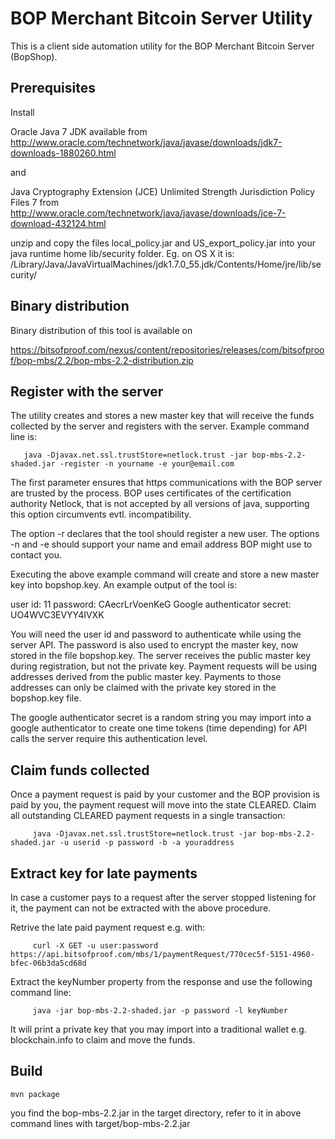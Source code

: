 BOP Merchant Bitcoin Server Utility
===================================

This is a client side automation utility for the BOP Merchant Bitcoin Server (BopShop).

Prerequisites
-------------
Install 

Oracle Java 7 JDK available from http://www.oracle.com/technetwork/java/javase/downloads/jdk7-downloads-1880260.html

and 

Java Cryptography Extension (JCE) Unlimited Strength Jurisdiction Policy Files 7 from http://www.oracle.com/technetwork/java/javase/downloads/jce-7-download-432124.html

unzip and copy the files local_policy.jar and US_export_policy.jar into your java runtime home lib/security folder.
Eg. on OS X it is: /Library/Java/JavaVirtualMachines/jdk1.7.0_55.jdk/Contents/Home/jre/lib/security/

Binary distribution
-------------------

Binary distribution of this tool is available on 

https://bitsofproof.com/nexus/content/repositories/releases/com/bitsofproof/bop-mbs/2.2/bop-mbs-2.2-distribution.zip


Register with the server
------------------------
The utility creates and stores a new master key that will receive the funds collected by the server and registers with the server. Example command line is:

       java -Djavax.net.ssl.trustStore=netlock.trust -jar bop-mbs-2.2-shaded.jar -register -n yourname -e your@email.com

The first parameter ensures that https communications with the BOP server are trusted by the process. BOP uses certificates of the certification authority Netlock, that is not accepted by all versions of java, supporting this option circumvents evtl. incompatibility.

The option -r declares that the tool should register a new user. The options -n and -e should support your name and email address BOP might use to contact you.

Executing the above example command will create and store a new master key into bopshop.key. An example output of the tool is:

user id: 11
password: CAecrLrVoenKeG
Google authenticator secret: UO4WVC3EVYY4IVXK

You will need the user id and password to authenticate while using the server API. The password is also used to encrypt the master key, now stored in the file bopshop.key.
The server receives the public master key during registration, but not the private key. Payment requests will be using addresses derived from the public master key. Payments to those addresses can only be claimed with the private key stored in the bopshop.key file.

The google authenticator secret is a random string you may import into a google authenticator to create one time tokens (time depending) for API calls the server require this authentication level.

Claim funds collected
---------------------
Once a payment request is paid by your customer and the BOP provision is paid by you, the payment request will move into the state CLEARED.
Claim all outstanding CLEARED payment requests in a single transaction:

         java -Djavax.net.ssl.trustStore=netlock.trust -jar bop-mbs-2.2-shaded.jar -u userid -p password -b -a youraddress

Extract key for late payments
-----------------------------
In case a customer pays to a request after the server stopped listening for it, the payment can not be extracted with the above procedure. 

Retrive the late paid payment request e.g. with:

         curl -X GET -u user:password https://api.bitsofproof.com/mbs/1/paymentRequest/770cec5f-5151-4960-bfec-06b3da5cd68d

Extract the keyNumber property from the response and use the following command line:

         java -jar bop-mbs-2.2-shaded.jar -p password -l keyNumber         

It will print a private key that you may import into a traditional wallet e.g. blockchain.info to claim and move the funds.


Build
-----

    mvn package    

you find the bop-mbs-2.2.jar in the target directory, refer to it in above command lines with target/bop-mbs-2.2.jar
